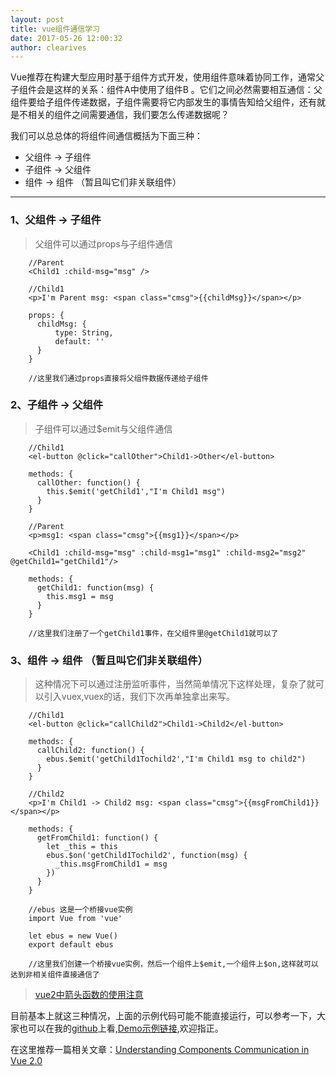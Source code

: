 ```yaml
---
layout: post
title: vue组件通信学习
date: 2017-05-26 12:00:32
author: clearives
---
```



Vue推荐在构建大型应用时基于组件方式开发，使用组件意味着协同工作，通常父子组件会是这样的关系：组件A中使用了组件B 。它们之间必然需要相互通信：父组件要给子组件传递数据，子组件需要将它内部发生的事情告知给父组件，还有就是不相关的组件之间需要通信，我们要怎么传递数据呢？

我们可以总总体的将组件间通信概括为下面三种：
- 父组件 -> 子组件
- 子组件 -> 父组件
- 组件 -> 组件 （暂且叫它们非关联组件）


<!--more-->
 - - -
### 1、父组件 -> 子组件

> 父组件可以通过props与子组件通信

```vue
    //Parent
    <Child1 :child-msg="msg" />

    //Child1
    <p>I'm Parent msg: <span class="cmsg">{{childMsg}}</span></p>

    props: {
      childMsg: {
          type: String,
          default: ''
      }
    }

    //这里我们通过props直接将父组件数据传递给子组件
```

### 2、子组件 -> 父组件

> 子组件可以通过$emit与父组件通信

```vue
    //Child1
    <el-button @click="callOther">Child1->Other</el-button>

    methods: {
      callOther: function() {
        this.$emit('getChild1',"I'm Child1 msg")
      }
    }

    //Parent
    <p>msg1: <span class="cmsg">{{msg1}}</span></p>

    <Child1 :child-msg="msg" :child-msg1="msg1" :child-msg2="msg2" @getChild1="getChild1"/>

    methods: {
      getChild1: function(msg) {
        this.msg1 = msg
      }
    }

    //这里我们注册了一个getChild1事件，在父组件里@getChild1就可以了

```


### 3、组件 -> 组件 （暂且叫它们非关联组件）

> 这种情况下可以通过注册监听事件，当然简单情况下这样处理，复杂了就可以引入vuex,vuex的话，我们下次再单独拿出来写。

```vue
    //Child1
    <el-button @click="callChild2">Child1->Child2</el-button>

    methods: {
      callChild2: function() {
        ebus.$emit('getChild1Tochild2',"I'm Child1 msg to child2")
      }
    }

    //Child2
    <p>I'm Child1 -> Child2 msg: <span class="cmsg">{{msgFromChild1}}</span></p>

    methods: {
      getFromChild1: function() {
        let _this = this
        ebus.$on('getChild1Tochild2', function(msg) {
          _this.msgFromChild1 = msg
        })
      }
    }

    //ebus 这是一个桥接vue实例
    import Vue from 'vue'

    let ebus = new Vue()
    export default ebus

    //这里我们创建一个桥接vue实例，然后一个组件上$emit,一个组件上$on,这样就可以达到非相关组件直接通信了

```
> <a href="https://github.com/Clearives/clearives.github.io/issues/3" target="_blank">vue2中箭头函数的使用注意</a>

目前基本上就这三种情况，上面的示例代码可能不能直接运行，可以参考一下，大家也可以在我的<a href="https://github.com/Clearives/cc-admin" target="_blank">github</a>上看,<a href="http://clearives.cc/project/cc-admin/index.html#/collection/communication" target="_blank">Demo示例链接</a>,欢迎指正。

在这里推荐一篇相关文章：<a href="http://taha-sh.com/blog/understanding-components-communication-in-vue-20" target="_blank">Understanding Components Communication in Vue 2.0</a>
